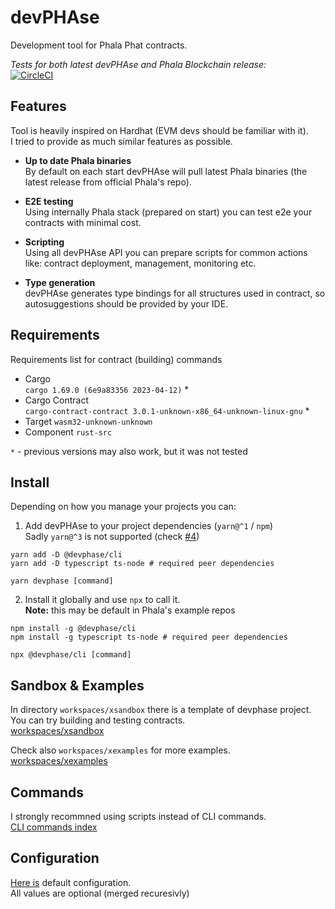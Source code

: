# devPHAse
Development tool for Phala Phat contracts.  

*Tests for both latest devPHAse and Phala Blockchain release:*  
[![CircleCI](https://dl.circleci.com/status-badge/img/gh/l00k/devphase/tree/master.svg?style=svg)](https://dl.circleci.com/status-badge/redirect/gh/l00k/devphase/tree/master)

<!--
## Usage examples
Check [usage examples](workspaces/xexamples/docs/index.md)
-->

## Features

Tool is heavily inspired on Hardhat (EVM devs should be familiar with it).  
I tried to provide as much similar features as possible.

- **Up to date Phala binaries**  
By default on each start devPHAse will pull latest Phala binaries (the latest release from official Phala's repo).

- **E2E testing**  
Using internally Phala stack (prepared on start) you can test e2e your contracts with minimal cost.

- **Scripting**  
Using all devPHAse API you can prepare scripts for common actions like: contract deployment, management, monitoring etc. 

- **Type generation**  
devPHAse generates type bindings for all structures used in contract, so autosuggestions should be provided by your IDE.  

## Requirements

Requirements list for contract (building) commands

- Cargo  
`cargo 1.69.0 (6e9a83356 2023-04-12)` *
- Cargo Contract  
`cargo-contract-contract 3.0.1-unknown-x86_64-unknown-linux-gnu` *
- Target `wasm32-unknown-unknown`
- Component `rust-src`

`*` - previous versions may also work, but it was not tested

## Install

Depending on how you manage your projects you can:
1. Add devPHAse to your project dependencies (`yarn@^1` / `npm`)  
Sadly `yarn@^3` is not supported (check [#4](https://github.com/l00k/devphase/issues/4))  

```shell
yarn add -D @devphase/cli
yarn add -D typescript ts-node # required peer dependencies

yarn devphase [command]
```
2. Install it globally and use `npx` to call it.  
**Note:** this may be default in Phala's example repos
```shell
npm install -g @devphase/cli
npm install -g typescript ts-node # required peer dependencies

npx @devphase/cli [command]
```

## Sandbox & Examples
In directory `workspaces/xsandbox` there is a template of devphase project.  
You can try building and testing contracts.  
[workspaces/xsandbox](./workspaces/xsandbox)

Check also `workspaces/xexamples` for more examples.  
[workspaces/xexamples](./workspaces/xexamples)

## Commands

I strongly recommned using scripts instead of CLI commands.  
[CLI commands index](./docs/cli-commands.md)


## Configuration

[Here is](./docs/config.ts) default configuration.  
All values are optional (merged recuresivly)  
